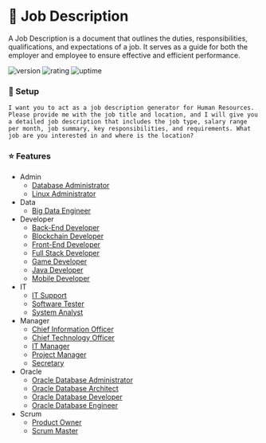 # 🎉 Job Description

A Job Description is a document that outlines the duties, responsibilities, qualifications, and expectations of a job. It serves as a guide for both the employer and employee to ensure effective and efficient performance.

![version](https://img.shields.io/badge/version-1.0-blue)
![rating](https://img.shields.io/badge/rating-★★★★★-yellow)
![uptime](https://img.shields.io/badge/uptime-100%25-brightgreen)

### 🚀 Setup

```
I want you to act as a job description generator for Human Resources. Please provide me with the job title and location, and I will give you a detailed job description that includes the job type, salary range per month, job summary, key responsibilities, and requirements. What job are you interested in and where is the location?
```

### ⭐ Features

- Admin
  - [Database Administrator](https://github.com/natthasath/job-description/blob/main/Admin/Database-Administrator.md)
  - [Linux Administrator](https://github.com/natthasath/job-description/blob/main/Admin/Linux-Administrator.md)
- Data
  - [Big Data Engineer](https://github.com/natthasath/job-description/blob/main/Data/Big-Data-Engineer.md)
- Developer
  - [Back-End Developer](https://github.com/natthasath/job-description/blob/main/Developer/Back-End-Developer.md)
  - [Blockchain Developer](https://github.com/natthasath/job-description/blob/main/Developer/Blockchain-Developer.md)
  - [Front-End Developer](https://github.com/natthasath/job-description/blob/main/Developer/Front-End-Developer.md)
  - [Full Stack Developer](https://github.com/natthasath/job-description/blob/main/Developer/Full-Stack-Developer.md)
  - [Game Developer](https://github.com/natthasath/job-description/blob/main/Developer/Game-Developer.md)
  - [Java Developer](https://github.com/natthasath/job-description/blob/main/Developer/Java-Developer.md)
  - [Mobile Developer](https://github.com/natthasath/job-description/blob/main/Developer/Mobile-Developer.md)
- IT
  - [IT Support](https://github.com/natthasath/job-description/blob/main/IT/IT-Support.md)
  - [Software Tester](https://github.com/natthasath/job-description/blob/main/IT/Software-Tester.md)
  - [System Analyst](https://github.com/natthasath/job-description/blob/main/IT/System-Analyst.md)
- Manager
  - [Chief Information Officer](https://github.com/natthasath/job-description/blob/main/Manager/Chief-Information-Officer.md)
  - [Chief Technology Officer](https://github.com/natthasath/job-description/blob/main/Manager/Chief-Technology-Officer.md)
  - [IT Manager](https://github.com/natthasath/job-description/blob/main/Manager/IT-Manager.md)
  - [Project Manager](https://github.com/natthasath/job-description/blob/main/Manager/Project-Manager.md)
  - [Secretary](https://github.com/natthasath/job-description/blob/main/Manager/Secretary.md)
- Oracle
  - [Oracle Database Administrator](https://github.com/natthasath/job-description/blob/main/Oracle/Oracle-Database-Administrator.md)
  - [Oracle Database Architect](https://github.com/natthasath/job-description/blob/main/Oracle/Oracle-Database-Architect.md)
  - [Oracle Database Developer](https://github.com/natthasath/job-description/blob/main/Oracle/Oracle-Database-Developer.md)
  - [Oracle Database Engineer](https://github.com/natthasath/job-description/blob/main/Oracle/Oracle-Database-Engineer.md)
- Scrum
  - [Product Owner](https://github.com/natthasath/job-description/blob/main/Scrum/Product-Owner.md)
  - [Scrum Master](https://github.com/natthasath/job-description/blob/main/Scrum/Scrum-Master.md)